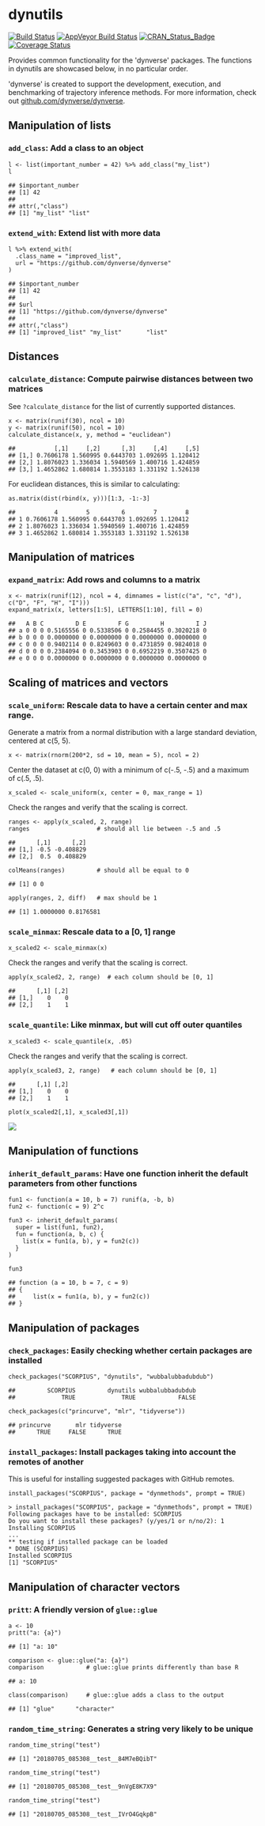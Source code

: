 dynutils
========

[![Build
Status](https://travis-ci.org/dynverse/dynutils.svg?branch=master)](https://travis-ci.org/dynverse/dynutils)
[![AppVeyor Build
Status](https://ci.appveyor.com/api/projects/status/github/dynverse/dynutils?branch=master&svg=true)](https://ci.appveyor.com/project/dynverse/dynutils)
[![CRAN\_Status\_Badge](https://www.r-pkg.org/badges/version/dynutils)](https://cran.r-project.org/package=dynutils)
[![Coverage
Status](https://codecov.io/gh/dynverse/dynutils/branch/master/graph/badge.svg)](https://codecov.io/gh/dynverse/dynutils?branch=master)

Provides common functionality for the 'dynverse' packages. The functions
in dynutils are showcased below, in no particular order.

'dynverse' is created to support the development, execution, and
benchmarking of trajectory inference methods. For more information,
check out
[github.com/dynverse/dynverse](https://github.com/dynverse/dynverse).

Manipulation of lists
---------------------

### `add_class`: Add a class to an object

    l <- list(important_number = 42) %>% add_class("my_list")
    l

    ## $important_number
    ## [1] 42
    ## 
    ## attr(,"class")
    ## [1] "my_list" "list"

### `extend_with`: Extend list with more data

    l %>% extend_with(
      .class_name = "improved_list", 
      url = "https://github.com/dynverse/dynverse"
    )

    ## $important_number
    ## [1] 42
    ## 
    ## $url
    ## [1] "https://github.com/dynverse/dynverse"
    ## 
    ## attr(,"class")
    ## [1] "improved_list" "my_list"       "list"

Distances
---------

### `calculate_distance`: Compute pairwise distances between two matrices

See `?calculate_distance` for the list of currently supported distances.

    x <- matrix(runif(30), ncol = 10)
    y <- matrix(runif(50), ncol = 10)
    calculate_distance(x, y, method = "euclidean")

    ##           [,1]     [,2]      [,3]     [,4]     [,5]
    ## [1,] 0.7606178 1.560995 0.6443703 1.092695 1.120412
    ## [2,] 1.8076023 1.336034 1.5940569 1.400716 1.424859
    ## [3,] 1.4652862 1.680814 1.3553183 1.331192 1.526138

For euclidean distances, this is similar to calculating:

    as.matrix(dist(rbind(x, y)))[1:3, -1:-3]

    ##           4        5         6        7        8
    ## 1 0.7606178 1.560995 0.6443703 1.092695 1.120412
    ## 2 1.8076023 1.336034 1.5940569 1.400716 1.424859
    ## 3 1.4652862 1.680814 1.3553183 1.331192 1.526138

Manipulation of matrices
------------------------

### `expand_matrix`: Add rows and columns to a matrix

    x <- matrix(runif(12), ncol = 4, dimnames = list(c("a", "c", "d"), c("D", "F", "H", "I")))
    expand_matrix(x, letters[1:5], LETTERS[1:10], fill = 0)

    ##   A B C         D E         F G         H         I J
    ## a 0 0 0 0.5165556 0 0.5338506 0 0.2584455 0.3020218 0
    ## b 0 0 0 0.0000000 0 0.0000000 0 0.0000000 0.0000000 0
    ## c 0 0 0 0.9402114 0 0.8249603 0 0.4731859 0.9824018 0
    ## d 0 0 0 0.2384094 0 0.3453903 0 0.6952219 0.3507425 0
    ## e 0 0 0 0.0000000 0 0.0000000 0 0.0000000 0.0000000 0

Scaling of matrices and vectors
-------------------------------

### `scale_uniform`: Rescale data to have a certain center and max range.

Generate a matrix from a normal distribution with a large standard
deviation, centered at c(5, 5).

    x <- matrix(rnorm(200*2, sd = 10, mean = 5), ncol = 2)

Center the dataset at c(0, 0) with a minimum of c(-.5, -.5) and a
maximum of c(.5, .5).

    x_scaled <- scale_uniform(x, center = 0, max_range = 1)

Check the ranges and verify that the scaling is correct.

    ranges <- apply(x_scaled, 2, range)
    ranges                   # should all lie between -.5 and .5

    ##      [,1]      [,2]
    ## [1,] -0.5 -0.408829
    ## [2,]  0.5  0.408829

    colMeans(ranges)         # should all be equal to 0

    ## [1] 0 0

    apply(ranges, 2, diff)   # max should be 1

    ## [1] 1.0000000 0.8176581

### `scale_minmax`: Rescale data to a \[0, 1\] range

    x_scaled2 <- scale_minmax(x)

Check the ranges and verify that the scaling is correct.

    apply(x_scaled2, 2, range)  # each column should be [0, 1]

    ##      [,1] [,2]
    ## [1,]    0    0
    ## [2,]    1    1

### `scale_quantile`: Like minmax, but will cut off outer quantiles

    x_scaled3 <- scale_quantile(x, .05)

Check the ranges and verify that the scaling is correct.

    apply(x_scaled3, 2, range)   # each column should be [0, 1]

    ##      [,1] [,2]
    ## [1,]    0    0
    ## [2,]    1    1

    plot(x_scaled2[,1], x_scaled3[,1])

![](man/figures/README_scale_quantile_verify-1.png)

Manipulation of functions
-------------------------

### `inherit_default_params`: Have one function inherit the default parameters from other functions

    fun1 <- function(a = 10, b = 7) runif(a, -b, b)
    fun2 <- function(c = 9) 2^c

    fun3 <- inherit_default_params(
      super = list(fun1, fun2),
      fun = function(a, b, c) {
        list(x = fun1(a, b), y = fun2(c))
      }
    )

    fun3

    ## function (a = 10, b = 7, c = 9) 
    ## {
    ##     list(x = fun1(a, b), y = fun2(c))
    ## }

Manipulation of packages
------------------------

### `check_packages`: Easily checking whether certain packages are installed

    check_packages("SCORPIUS", "dynutils", "wubbalubbadubdub")

    ##         SCORPIUS         dynutils wubbalubbadubdub 
    ##             TRUE             TRUE            FALSE

    check_packages(c("princurve", "mlr", "tidyverse"))

    ## princurve       mlr tidyverse 
    ##      TRUE     FALSE      TRUE

### `install_packages`: Install packages taking into account the remotes of another

This is useful for installing suggested packages with GitHub remotes.

    install_packages("SCORPIUS", package = "dynmethods", prompt = TRUE)

    > install_packages("SCORPIUS", package = "dynmethods", prompt = TRUE)
    Following packages have to be installed: SCORPIUS
    Do you want to install these packages? (y/yes/1 or n/no/2): 1
    Installing SCORPIUS
    ...
    ** testing if installed package can be loaded
    * DONE (SCORPIUS)
    Installed SCORPIUS
    [1] "SCORPIUS"

Manipulation of character vectors
---------------------------------

### `pritt`: A friendly version of `glue::glue`

    a <- 10
    pritt("a: {a}")

    ## [1] "a: 10"

    comparison <- glue::glue("a: {a}")
    comparison            # glue::glue prints differently than base R

    ## a: 10

    class(comparison)     # glue::glue adds a class to the output

    ## [1] "glue"      "character"

### `random_time_string`: Generates a string very likely to be unique

    random_time_string("test")

    ## [1] "20180705_085308__test__84M7eBQibT"

    random_time_string("test")

    ## [1] "20180705_085308__test__9nVgE8K7X9"

    random_time_string("test")

    ## [1] "20180705_085308__test__IVrO4GqkpB"
